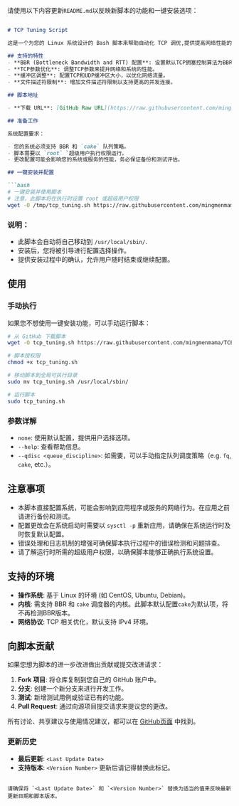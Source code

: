 请使用以下内容更新`README.md`以反映新脚本的功能和一键安装选项：

```markdown

# TCP Tuning Script

这是一个为您的 Linux 系统设计的 Bash 脚本来帮助自动化 TCP 调优,提供提高网络性能的解决方案。该脚本提供自动配置 BBR 以及其他关键系统参数,同时支持用户自定义选择不同的队列调度器。

## 支持的特性
- **BBR (Bottleneck Bandwidth and RTT) 配置**: 设置默认TCP拥塞控制算法为BBR，并将队列调度器切换到`cake`。
- **TCP参数优化**: 调整TCP参数来提升网络和系统的性能。
- **缓冲区调整**: 配置TCP和UDP缓冲区大小，以优化网络流量。
- **文件描述符限制**: 增加文件描述符限制以支持更高的并发连接。

## 脚本地址

- **下载 URL**: [GitHub Raw URL](https://raw.githubusercontent.com/mingmenmama/TCP-Tuning/refs/heads/main/tcp_tuning.sh)

## 准备工作

系统配置要求：

- 您的系统必须支持 BBR 和 `cake` 队列策略。
- 脚本需要以 `root` `超级用户执行权限运行。
- 更改配置可能会影响您的系统或服务的性能，务必保证备份和测试评估。

## 一键安装并配置

```bash
# 一键安装并使用脚本
# 注意，此脚本将在执行时设置 root 或超级用户权限
wget -O /tmp/tcp_tuning.sh https://raw.githubusercontent.com/mingmenmama/TCP-Tuning/refs/heads/main/tcp_tuning.sh && sudo bash /tmp/tcp_tuning.sh
```

### 说明：
- 此脚本会自动将自己移动到 `/usr/local/sbin/`.
- 安装后，您将被引导进行配置选择操作。
- 提供安装过程中的确认，允许用户随时结束或继续配置。

## 使用

### 手动执行
如果您不想使用一键安装功能，可以手动运行脚本：

```bash
# 从 GitHub 下载脚本
wget -O tcp_tuning.sh https://raw.githubusercontent.com/mingmenmama/TCP-Tuning/refs/heads/main/tcp_tuning.sh

# 脚本授权限
chmod +x tcp_tuning.sh

# 移动脚本到全局可执行目录
sudo mv tcp_tuning.sh /usr/local/sbin/

# 运行脚本
sudo tcp_tuning.sh
```

### 参数详解

- `none`: 使用默认配置，提供用户选择选项。
- `--help`: 查看帮助信息。
- `--qdisc <queue_discipline>`: 如需要，可以手动指定队列调度策略（e.g. `fq`, `cake`, etc.）。

## 注意事项

- 本脚本直接配置系统，可能会影响到应用程序或服务的网络行为。在应用之前请进行备份和测试。
- 配置更改会在系统启动时需要以 `sysctl -p` 重新应用，请确保在系统运行时及时恢复默认配置。
- 错误处理和日志机制的增强可确保脚本执行过程中的错误检测和问题排查。
- 请了解运行时所需的超级用户权限，以确保脚本能够正确执行系统设置。

## 支持的环境

- **操作系统**: 基于 Linux 的环境 (如 CentOS, Ubuntu, Debian)。
- **内核**: 需支持 BBR 和 `cake` 调度器的内核。此脚本默认配置`cake`为默认项，将不再检测BBR版本。
- **网络协议**: TCP 相关优化，默认支持 IPv4 环境。

## 向脚本贡献

如果您想为脚本的进一步改进做出贡献或提交改进请求：

1. **Fork 项目**: 将仓库复制到您自己的 GitHub 账户中。
2. **分支**: 创建一个新分支来进行开发工作。
3. **测试**: 新增测试用例或验证已有的功能。
4. **Pull Request**: 通过向源项目提交请求来提议您的更改。

所有讨论、共享建议与使用情况建议，都可以在 [GitHub页面](https://github.com/mingmenmama/TCP-Tuning) 中找到。

### 更新历史

- **最后更新**: `<Last Update Date>`
- **支持版本**: `<Version Number>` 更新后请记得替换此标记。
```

请确保将 `<Last Update Date>` 和 `<Version Number>` 替换为适当的值来反映最新更新日期和脚本版本。
